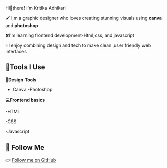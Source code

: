 
Hi👋there! I'm Kritika Adhikari   

🖌️ I,m a graphic designer who loves creating stunning visuals using **canva** and **photoshop**  

🍀I'm learning frontend development-Html,css, and javascript   

💡I enjoy combining design and tech to make clean ,user friendly web interfaces  

 
## 🔨Tools I Use  


🍪**Design Tools**  

- Canva
-Photoshop  

💻**Frontend basics**  

-HTML  

-CSS  

-Javascript  


## 🔗 Follow Me  

👉 [Follow me on GitHub](https://github.com/Kritika-Adhikari2062)

